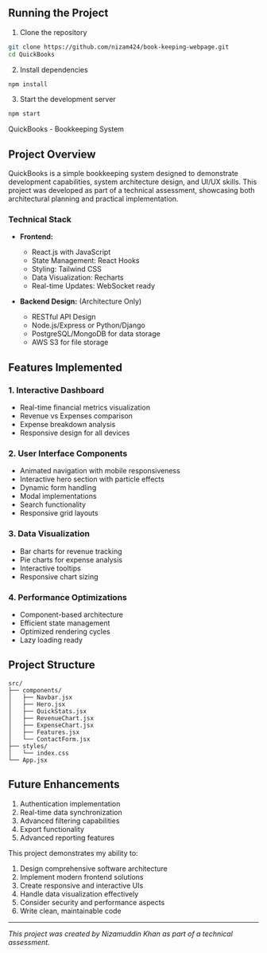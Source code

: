 ## Running the Project

1. Clone the repository
```bash
git clone https://github.com/nizam424/book-keeping-webpage.git
cd QuickBooks
```

2. Install dependencies
```bash
npm install
```

3. Start the development server
```bash
npm start
```


QuickBooks - Bookkeeping System

## Project Overview
QuickBooks is a simple bookkeeping system designed to demonstrate  development capabilities, system architecture design, and UI/UX skills. This project was developed as part of a technical assessment, showcasing both architectural planning and practical implementation.



### Technical Stack
- **Frontend:**
  - React.js with JavaScript
  - State Management: React Hooks
  - Styling: Tailwind CSS
  - Data Visualization: Recharts
  - Real-time Updates: WebSocket ready

- **Backend Design:** (Architecture Only)
  - RESTful API Design
  - Node.js/Express or Python/Django
  - PostgreSQL/MongoDB for data storage
  - AWS S3 for file storage

## Features Implemented

### 1. Interactive Dashboard
- Real-time financial metrics visualization
- Revenue vs Expenses comparison
- Expense breakdown analysis
- Responsive design for all devices

### 2. User Interface Components
- Animated navigation with mobile responsiveness
- Interactive hero section with particle effects
- Dynamic form handling
- Modal implementations
- Search functionality
- Responsive grid layouts

### 3. Data Visualization
- Bar charts for revenue tracking
- Pie charts for expense analysis
- Interactive tooltips
- Responsive chart sizing

### 4. Performance Optimizations
- Component-based architecture
- Efficient state management
- Optimized rendering cycles
- Lazy loading ready

## Project Structure
```
src/
├── components/
│   ├── Navbar.jsx
│   ├── Hero.jsx
│   ├── QuickStats.jsx
│   ├── RevenueChart.jsx
│   ├── ExpenseChart.jsx
│   ├── Features.jsx
│   └── ContactForm.jsx
├── styles/
│   └── index.css
└── App.jsx
```







## Future Enhancements
1. Authentication implementation
2. Real-time data synchronization
3. Advanced filtering capabilities
4. Export functionality
5. Advanced reporting features

This project demonstrates my ability to:
1. Design comprehensive software architecture
2. Implement modern frontend solutions
3. Create responsive and interactive UIs
4. Handle data visualization effectively
5. Consider security and performance aspects
6. Write clean, maintainable code

---

*This project was created by Nizamuddin Khan as part of a technical assessment.*
